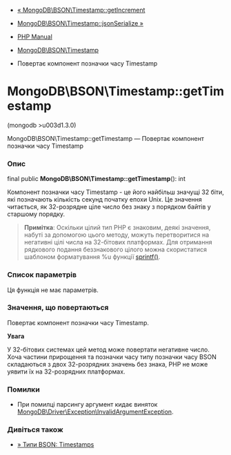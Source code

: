 - [«
MongoDB\BSON\Timestamp::getIncrement](mongodb-bson-timestamp.getincrement.md)
- [MongoDB\BSON\Timestamp::jsonSerialize
»](mongodb-bson-timestamp.jsonserialize.md)

- [PHP Manual](index.md)
- [MongoDB\BSON\Timestamp](class.mongodb-bson-timestamp.md)
- Повертає компонент позначки часу Timestamp

# MongoDB\BSON\Timestamp::getTimestamp

(mongodb \>u003d1.3.0)

MongoDB\BSON\Timestamp::getTimestamp — Повертає компонент позначки
часу Timestamp

### Опис

final public **MongoDB\BSON\Timestamp::getTimestamp**(): int

Компонент позначки часу Timestamp - це його найбільш значущі 32 біти,
які позначають кількість секунд початку епохи Unix. Це значення
читається, як 32-розрядне ціле число без знаку з порядком байтів у
старшому порядку.

> **Примітка**: Оскільки цілий тип PHP є знаковим,
> деякі значення, набуті за допомогою цього методу, можуть
> перетворитися на негативні цілі числа на 32-бітових платформах. Для
> отримання рядкового подання беззнакового цілого можна
> скористатися шаблоном форматування %u функції
> [sprintf()](function.sprintf.md).

### Список параметрів

Ця функція не має параметрів.

### Значення, що повертаються

Повертає компонент позначки часу Timestamp.

**Увага**

У 32-бітових системах цей метод може повертати негативне число.
Хоча частини прирощення та позначки часу типу позначки часу BSON
складаються з двох 32-розрядних значень без знака, PHP не може
уявити їх на 32-розрядних платформах.

### Помилки

- При помилці парсингу аргумент кидає виняток
[MongoDB\Driver\Exception\InvalidArgumentException](class.mongodb-driver-exception-invalidargumentexception.md).

### Дивіться також

- [» Типи BSON:
Timestamps](https://www.mongodb.com/docs/manual/reference/bson-types/#timestamps)
